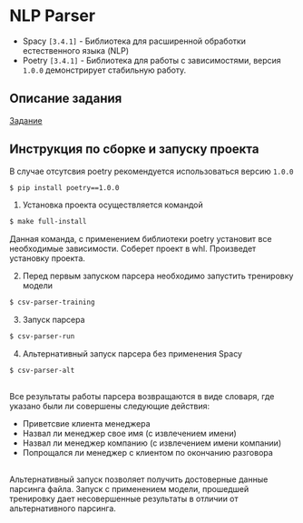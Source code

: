 # NLP Parser
* Spacy `[3.4.1]` - Библиотека для расширенной обработки естественного языка (NLP)
* Poetry `[3.4.1]` - Библиотека для работы с зависимостями, версия `1.0.0` демонстрирует стабильную работу.
## Описание задания
[Задание](https://docs.google.com/document/d/19MNbA9birxSfkVOEb3W8wa4POsZn5gQRHnWgERd_W1E/edit)

## Инструкция по сборке и запуску проекта
В случае отсутсвия poetry рекомендуется использоваться версию `1.0.0` 
```sh
$ pip install poetry==1.0.0
```  
  
1. Установка проекта осуществляется командой
```sh
$ make full-install
```
  Данная команда, с применением библиотеки poetry установит все необходимые зависимости.
Соберет проект в whl. Произведет установку проекта.  
  
2. Перед первым запуском парсера необходимо запустить тренировку модели
```sh
$ csv-parser-training
```
3. Запуск парсера
```sh
$ csv-parser-run
```
4. Альтернативный запуск парсера без применения Spacy
```sh
$ csv-parser-alt
```
##
  Все результаты работы парсера возвращаются в виде словаря, где указано были ли совершены следующие действия:  
* Приветсвие клиента менеджера
* Назвал ли менеджер свое имя (с извлечением имени)
* Назвал ли менеджер компанию (с извлечением имени компании)
* Попрощался ли менеджер с клиентом по окончанию разговора 
##  
  Альтернативный запуск позволяет получить достоверные данные парсинга файла.
Запуск с применением модели, прошедшей тренировку дает несовершенные результаты
в отличии от альтернативного парсинга.
